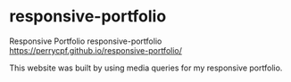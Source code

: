 # responsive-portfolio
Responsive Portfolio
responsive-portfolio
https://perrycpf.github.io/responsive-portfolio/

This website was built by using media queries for my responsive portfolio.